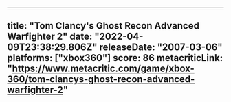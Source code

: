 
---
title: "Tom Clancy's Ghost Recon Advanced Warfighter 2"
date: "2022-04-09T23:38:29.806Z"
releaseDate: "2007-03-06"
platforms: ["xbox360"]
score: 86
metacriticLink: "https://www.metacritic.com/game/xbox-360/tom-clancys-ghost-recon-advanced-warfighter-2"
---
